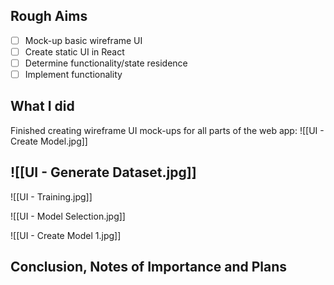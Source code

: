 

## Rough Aims

- [ ] Mock-up basic wireframe UI
- [ ] Create static UI in React
- [ ] Determine functionality/state residence
- [ ] Implement functionality
## What I did

Finished creating wireframe UI mock-ups for all parts of the web app:
![[UI - Create Model.jpg]]
## ![[UI - Generate Dataset.jpg]]

![[UI - Training.jpg]]

![[UI - Model Selection.jpg]]

![[UI - Create Model 1.jpg]]
## Conclusion, Notes of Importance and Plans
